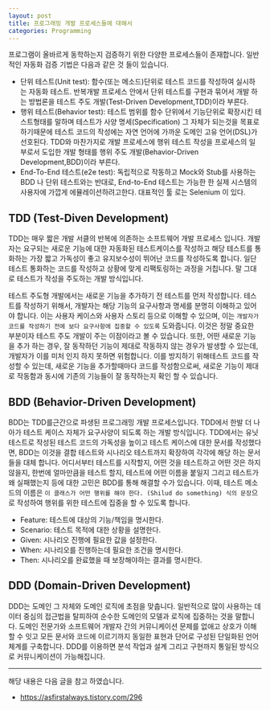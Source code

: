 ```yaml
---
layout: post
title: 프로그래밍 개발 프로세스들에 대해서
categories: Programming
---
```


프로그램이 올바르게 동학하는지 검증하기 위한 다양한 프로세스들이 존재합니다. 일반적인 자동화 검증 기법은 다음과 같은 것 들이 있습니다.

- 단위 테스트(Unit test): 함수(또는 메소드)단위로 테스트 코드를 작성하여 실시하는 자동화 테스트. 반복개발 프로세스 안에서 단위 테스트를 구현과 묶어서 개발 하는 방법론을 테스트 주도 개발(Test-Driven Development,TDD)이라 부른다.
- 행위 테스트(Behavior test): 테스트 범위를 함수 단위에서 기능단위로 확장시킨 테스트형태를 말하며 테스트가 사양 명세(Specification) 그 자체가 되는것을 목표로 하기때문에 테스트 코드의 작성에는 자연 언어에 가까운 도메인 고유 언어(DSL)가 선호된다. TDD와 마찬가지로 개발 프로세스에 행위 테스트 작성을 프로세스의 일부로서 도입한 개발 형태를 행위 주도 개발(Behavior-Driven Development,BDD)이라 부른다.
- End-To-End 테스트(e2e test): 독립적으로 작동하고 Mock와 Stub를 사용하는 BDD 나 단위 테스트와는 반대로, End-to-End 테스트는 가능한 한 실제 시스템의 사용자에 가깝게 에뮬레이션하려고한다. 대표적인 툴 로는 Selenium 이 있다.

## TDD (Test-Diven Development)

TDD는 매우 짧은 개발 서클의 반복에 의존하는 소프트웨어 개발 프로세스 입니다. 개발자는 요구되는 새로운 기능에 대한 자동화된 테스트케이스를 작성하고 해당 테스트를 통화하는 가장 짧고 가독성이 좋고 유지보수성이 뛰어난 코드를 작성하도록 합니다. 일단 테스트 통화하는 코드를 작성하고 상황에 맞게 리팩토링하는 과정을 거칩니다. 말 그대로 테스트가 작성을 주도하는 개발 방식입니다.

테스트 주도형 개발에서는 새로운 기능을 추가하기 전 테스트를 먼저 작성합니다. 테스트를 작성하기 위해서, 개발자는 해당 기능의 요구사항과 명세를 분명히 이해하고 있어야 합니다. 이는 사용자 케이스와 사용자 스토리 등으로 이해할 수 있으며, 이는 `개발자가 코드를 작성하기 전에 보다 요구사항에 집중할 수 있도록` 도와줍니다. 이것은 정말 중요한 부분이자 테스트 주도 개발이 주는 이점이라고 볼 수 있습니다. 또한, 어떤 새로운 기능을 추가 하는 경우, 잘 동작하던 기능이 제대로 작동하지 않는 경우가 발생할 수 있는데, 개발자가 이를 미처 인지 하지 못하면 위험합니다. 이를 방지하기 위해테스트 코드를 작성할 수 있는데, 새로운 기능을 추가할때마다 코드를 작성함으로써, 새로운 기능이 제대로 작동함과 동시에 기존의 기능들이 잘 동작하는지 확인 할 수 있습니다.

## BDD (Behavior-Driven Development)

BDD는 TDD를근간으로 파생된 프로그래밍 개발 프로세스입니다. TDD에서 한발 더 나아가 테스트 케이스 자체가 요구사양이 되도록 하는 개발 방식입니다. TDD에서는 유닛 테스트로 작성된 테스트 코드의 가독성을 높이고 테스트 케이스에 대한 문서를 작성했다면, BDD는 이것을 결합 테스트와 시나리오 테스트까지 확장하여 각각에 해당 하는 문서들을 대체 합니다. 어디서부터 테스트를 시작할지, 어떤 것을 테스트하고 어떤 것은 하지 않을지, 한번에 얼마만큼을 테스트 할지, 테스트에 어떤 이름을 붙일지 그리고 테스트가 왜 실패했는지 등에 대한 고민은 BDD를 통해 해결할 수가 있습니다. 이때, 테스트 메소드의 이름은 `이 클래스가 어떤 행위를 해야 한다. (Shilud do something) 식의 문장`으로 작성하여 행위를 위한 테스트에 집중을 할 수 있도록 합니다.

- Feature: 테스트에 대상의 기능/책임을 명시한다.
- Scenario: 테스트 목적에 대한 상황을 설명한다.
- Given: 시나리오 진행에 필요한 값을 설정한다.
- When: 시나리오를 진행하는데 필요한 조건을 명시한다.
- Then: 시나리오를 완료했을 때 보장해야하는 결과를 명시한다.

## DDD (Domain-Driven Development)

DDD는 도메인 그 자체와 도메인 로직에 초점을 맞춥니다. 일반적으로 많이 사용하는 데이터 중심의 접근법을 탈피하여 순수한 도메인의 모델과 로직에 집중하는 것을 말합니다. 도메인 전문가와 소프트웨어 개발자 간의 커뮤니케이션 문제를 없애고 상호가 이해할 수 잇고 모든 문서와 코드에 이르기까지 동일한 표현과 단어로 구성된 단일화된 언어체계를 구축합니다. DDD를 이용하면 분석 작업과 설계 그리고 구현까지 통일된 방식으로 커뮤니케이션이 가능해집니다.

---

해당 내용은 다음 글을 참고 하였습니다.

- https://asfirstalways.tistory.com/296
